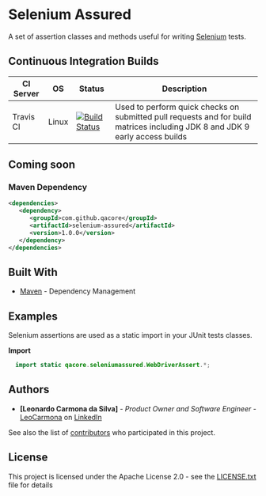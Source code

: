# Selenium Assured

A set of assertion classes and methods useful for writing [Selenium](https://github.com/SeleniumHQ/selenium) tests.

## Continuous Integration Builds

| CI Server | OS      | Status | Description |
| --------- | ------- | ------ | ----------- |
| Travis CI | Linux   | [![Build Status](https://travis-ci.org/QACore/Selenium-Assured.svg?branch=master)](https://travis-ci.org/QACore/Selenium-Assured) | Used to perform quick checks on submitted pull requests and for build matrices including JDK 8 and JDK 9 early access builds |

## Coming soon

### Maven Dependency

```xml
<dependencies>
   <dependency>
      <groupId>com.github.qacore</groupId>
      <artifactId>selenium-assured</artifactId>
      <version>1.0.0</version>
   </dependency>
</dependencies>
```

## Built With

* [Maven](https://maven.apache.org/) - Dependency Management 

## Examples

Selenium assertions are used as a static import in your JUnit tests classes.

**Import**

```java
  import static qacore.seleniumassured.WebDriverAssert.*;
```

## Authors

* **[Leonardo Carmona da Silva]** - *Product Owner and Software Engineer* - [LeoCarmona](https://github.com/LeoCarmona) on [LinkedIn](https://www.linkedin.com/in/l3ocarmona/)

See also the list of [contributors](https://github.com/QACore/Selenium-Assured/graphs/contributors) who participated in this project.

## License

This project is licensed under the Apache License 2.0 - see the [LICENSE.txt](LICENSE.txt) file for details
